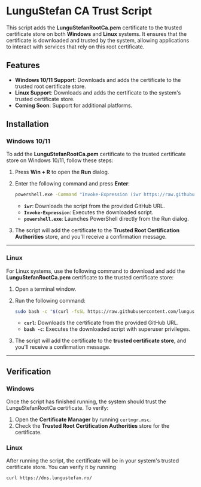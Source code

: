 # LunguStefan CA Trust Script

This script adds the **LunguStefanRootCa.pem** certificate to the trusted certificate store on both **Windows** and **Linux** systems. It ensures that the certificate is downloaded and trusted by the system, allowing applications to interact with services that rely on this root certificate.

## Features
- **Windows 10/11 Support**: Downloads and adds the certificate to the trusted root certificate store.
- **Linux Support**: Downloads and adds the certificate to the system's trusted certificate store.
- **Coming Soon**: Support for additional platforms.

## Installation

### Windows 10/11

To add the **LunguStefanRootCa.pem** certificate to the trusted certificate store on Windows 10/11, follow these steps:

1. Press **Win + R** to open the **Run** dialog.
2. Enter the following command and press **Enter**:

    ```bash
    powershell.exe -Command "Invoke-Expression (iwr https://raw.githubusercontent.com/lungustefan/My-CA/refs/heads/main/add.ps1 -UseBasicP)"
    ```

   - **`iwr`**: Downloads the script from the provided GitHub URL.
   - **`Invoke-Expression`**: Executes the downloaded script.
   - **`powershell.exe`**: Launches PowerShell directly from the Run dialog.

3. The script will add the certificate to the **Trusted Root Certification Authorities** store, and you'll receive a confirmation message.

---

### Linux

For Linux systems, use the following command to download and add the **LunguStefanRootCa.pem** certificate to the trusted certificate store:

1. Open a terminal window.
2. Run the following command:

    ```bash
    sudo bash -c "$(curl -fsSL https://raw.githubusercontent.com/lungustefan/My-CA/refs/heads/main/add.sh)"
    ```

   - **`curl`**: Downloads the certificate from the provided GitHub URL.
   - **`bash -c`**: Executes the downloaded script with superuser privileges.

3. The script will add the certificate to the **trusted certificate store**, and you'll receive a confirmation message.

---

## Verification

### Windows
Once the script has finished running, the system should trust the LunguStefanRootCa certificate. To verify:
1. Open the **Certificate Manager** by running `certmgr.msc`.
2. Check the **Trusted Root Certification Authorities** store for the certificate.

### Linux
After running the script, the certificate will be in your system's trusted certificate store. You can verify it by running
```bash
curl https://dns.lungustefan.ro/ 
```
